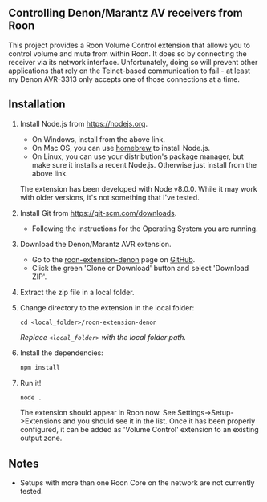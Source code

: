 ## Controlling Denon/Marantz AV receivers from Roon

This project provides a Roon Volume Control extension that allows you to control volume and mute from within Roon. It does so by connecting the receiver via its network interface. Unfortunately, doing so will prevent other applications that rely on the Telnet-based communication to fail - at least my Denon AVR-3313 only accepts one of those connections at a time.

## Installation

1. Install Node.js from https://nodejs.org.

   * On Windows, install from the above link.
   * On Mac OS, you can use [homebrew](http://brew.sh) to install Node.js.
   * On Linux, you can use your distribution's package manager, but make sure it installs a recent Node.js. Otherwise just install from the above link.

   The extension has been developed with Node v8.0.0. While it may work with older versions, it's not something that I've tested.

1. Install Git from https://git-scm.com/downloads.
   * Following the instructions for the Operating System you are running.

1. Download the Denon/Marantz AVR extension.

   * Go to the [roon-extension-denon](https://github.com/docbobo/roon-extension-denon) page on [GitHub](https://github.com).
   * Click the green 'Clone or Download' button and select 'Download ZIP'.

1. Extract the zip file in a local folder.

1. Change directory to the extension in the local folder:
    ```
    cd <local_folder>/roon-extension-denon
    ```
    *Replace `<local_folder>` with the local folder path.*

1. Install the dependencies:
    ```bash
    npm install
    ```

1. Run it!
    ```bash
    node .
    ```

    The extension should appear in Roon now. See Settings->Setup->Extensions and you should see it in the list. Once it has been properly configured, it can be added as 'Volume Control' extension to an existing output zone.

## Notes

* Setups with more than one Roon Core on the network are not currently tested.
